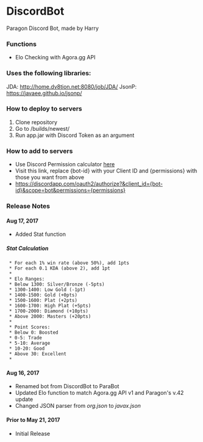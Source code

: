 # DiscordBot
Paragon Discord Bot, made by Harry 

### Functions
- Elo Checking with Agora.gg API

### Uses the following libraries:
JDA: http://home.dv8tion.net:8080/job/JDA/
JsonP: https://javaee.github.io/jsonp/

### How to deploy to servers
1. Clone repository
2. Go to /builds/newest/
3. Run app.jar with Discord Token as an argument

### How to add to servers
- Use Discord Permission calculator [here](https://discordapi.com/permissions.html)
- Visit this link, replace {bot-id} with your Client ID and {permissions} with those you want from above
- https://discordapp.com/oauth2/authorize?&client_id={bot-id}&scope=bot&permissions={permissions}

### Release Notes

#### Aug 17, 2017
- Added Stat function
##### Stat Calculation
	 * For each 1% win rate (above 50%), add 1pts 
	 * For each 0.1 KDA (above 2), add 1pt
	 * 
	 * Elo Ranges: 
	 * Below 1300: Silver/Bronze (-5pts)
	 * 1300-1400: Low Gold (-1pt) 
	 * 1400-1500: Gold (+0pts) 
	 * 1500-1600: Plat (+2pts) 
	 * 1600-1700: High Plat (+5pts) 
	 * 1700-2000: Diamond (+10pts) 
	 * Above 2000: Masters (+20pts)
	 * 
	 * Point Scores: 
	 * Below 0: Boosted 
	 * 0-5: Trade 
	 * 5-10: Average 
	 * 10-20: Good 
	 * Above 30: Excellent
	 *

#### Aug 16, 2017
- Renamed bot from DiscordBot to ParaBot
- Updated Elo function to match Agora.gg API v1 and Paragon's v.42 update
- Changed JSON parser from *org.json* to *javax.json*

#### Prior to May 21, 2017
- Initial Release
